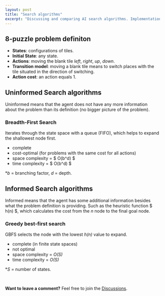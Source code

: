 ```yaml
---
layout: post
title: "Search algorithms"
excerpt: "Discussing and comparing AI search algorithms. Implementations and executions are for the 8-puzzle problem."
---
```


## 8-puzzle problem definiton

- __States__: configurations of tiles.
- __Initial State__: any state.
- __Actions__: moving the blank tile _left_, _right_, _up_, _down_.
- __Transition model__: moving a blank tile means to switch places with the tile situated in the direction of switching.
- __Action cost__: an action equals 1.

## Uninformed Search algorithms

Uninformed means that the agent does not have any more information about the problem than its definition (no bigger picture of the problem).

### Breadth-First Search

Iterates through the state space with a queue (FIFO), which helps to expand the shallowest node first.

- complete
- cost-optimal (for problems with the same cost for all actions)
- space complexity =
$ O(b^d) $
- time complexity =
$ O(b^d) $

*_b_ = branching factor, _d_ = depth.

## Informed Search algorithms

Informed means that the agent has some additional information besides what the problem definition is providing. Such as the heuristic function
$ h(n) $,
which calculates the cost from the _n_ node to the final goal node.

### Greedy best-first search

GBFS selects the node with the lowest _h(n)_ value to expand.

- complete (in finite state spaces)
- not optimal
- space complexity = _O(S)_
- time complexity = _O(S)_

*_S_ = number of states.

&nbsp;

__Want to leave a comment?__ Feel free to join the [Discussions](https://github.com/lucianodainic/search-algorithms/discussions/1).
